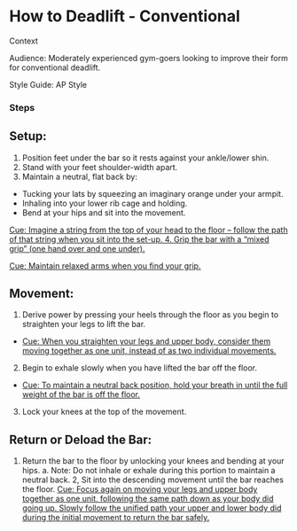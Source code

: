 # How to Deadlift - Conventional 

Context

Audience: Moderately experienced gym-goers looking to improve their form for conventional deadlift. 

Style Guide: AP Style

### Steps

## Setup: 
1. Position feet under the bar so it rests against your ankle/lower shin.
2. Stand with your feet shoulder-width apart.
3. Maintain a neutral, flat back by:
- Tucking your lats by squeezing an imaginary orange under your armpit. 
- Inhaling into your lower rib cage and holding.
- Bend at your hips and sit into the movement. 

<ins>Cue<ins/>: Imagine a string from the top of your head to the floor – follow the path of that string when you sit into the set-up.
4. Grip the bar with a “mixed grip” (one hand over and one under). 

<ins>Cue:<ins/> Maintain relaxed arms when you find your grip. 

## Movement: 
1. Derive power by pressing your heels through the floor as you begin to straighten your legs to lift the bar.  
- <ins>Cue<ins/>: When you straighten your legs and upper body, consider them moving together as one unit, instead of as two individual movements. 
2. Begin to exhale slowly when you have lifted the bar off the floor. 
- <ins>Cue<ins/>: To maintain a neutral back position, hold your breath in until the full weight of the bar is off the floor. 
3. Lock your knees at the top of the movement.

## Return or Deload the Bar: 
1. Return the bar to the floor by unlocking your knees and bending at your hips. 
  a. Note: Do not inhale or exhale during this portion to maintain a neutral back.
2, Sit into the descending movement until the bar reaches the floor.
		<ins>Cue<ins/>: Focus again on moving your legs and upper body together as one unit, following the same path down as your body did going up. Slowly follow the unified path your upper and lower body did during the initial movement to return the bar safely. 

